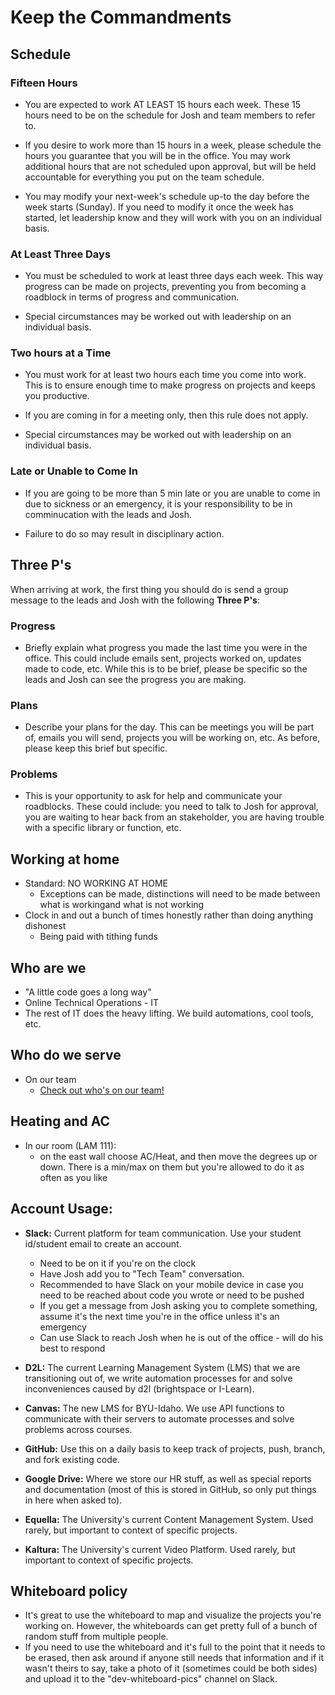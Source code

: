 # Keep the Commandments

## Schedule
### Fifteen Hours

* You are expected to work AT LEAST 15 hours each week. These 15 hours need to be on the schedule for Josh and team members to refer to. 

* If you desire to work more than 15 hours in a week, please schedule the hours you guarantee that you will be in the office. You may work additional hours that are not scheduled upon approval, but will be held accountable for everything you put on the team schedule.

* You may modify your next-week's schedule up-to the day before the week starts (Sunday). If you need to modify it once the week has started, let leadership know and they will work with you on an individual basis.

### At Least Three Days
* You must be scheduled to work at least three days each week. This way progress can be made on projects, preventing you from becoming a roadblock in terms of progress and communication.

* Special circumstances may be worked out with leadership on an individual basis.

### Two hours at a Time
* You must work for at least two hours each time you come into work. This is to ensure enough time to make progress on projects and keeps you productive.

* If you are coming in for a meeting only, then this rule does not apply. 

* Special circumstances may be worked out with leadership on an individual basis.

### Late or Unable to Come In
* If you are going to be more than 5 min late or you are unable to come in due to sickness or an emergency, it is your responsibility to be in comminucation with the leads and Josh.

* Failure to do so may result in disciplinary action.

## Three P's
When arriving at work, the first thing you should do is send a group message to the leads and Josh with the following **Three P's**:

### Progress
* Briefly explain what progress you made the last time you were in the office. This could include emails sent, projects worked on, updates made to code, etc. While this is to be brief, please be specific so the leads and Josh can see the progress you are making.

### Plans
* Describe your plans for the day. This can be meetings you will be part of, emails you will send, projects you will be working on, etc. As before, please keep this brief but specific.

### Problems
* This is your opportunity to ask for help and communicate your roadblocks. These could include: you need to talk to Josh for approval, you are waiting to hear back from an stakeholder, you are having trouble with a specific library or function, etc.


## Working at home
* Standard: NO WORKING AT HOME
    * Exceptions can be made, distinctions will need to be made between what is workingand what is not working
* Clock in and out a bunch of times honestly rather than doing anything dishonest
    * Being paid with tithing funds  

## Who are we
* "A little code goes a long way"
* Online Technical Operations - IT
* The rest of IT does the heavy lifting. We build automations, cool tools, etc.
<!-- 3.  Tech Ops - under Jon Linford (Online Vice President)
    1. Online Learning Department under Alan Young
    2. Campus Curriculum Development under Eric Carl -->
## Who do we serve
* On our team
    * [Check out who's on our team!](https://github.com/orgs/byuitechops/people)
<!-- 2.  Online Learning and Technical Operations
    * BYU-Idaho Online Learning Department & Technical Operations [Explanation](..Resources/onlineLearningDpt.md)
3.  How online courses are made
    * [How Courses are made](../Resources/How-a-Course-is-made.pdf) -->

## Heating and AC
* In our room (LAM 111):
    * on the east wall choose AC/Heat, and then move the degrees up or down. There is a min/max on them but you're allowed to do it as often as you like

## Account Usage: 
* **Slack:** Current platform for team communication. Use your student id/student email to create an account.
    * Need to be on it if you're on the clock
    * Have Josh add you to "Tech Team" conversation.
    * Recommended to have Slack on your mobile device in case you need to be reached about code you wrote or need to be pushed
    * If you get a message from Josh asking you to complete something, assume it's the next time you're in the office unless it's an emergency
    * Can use Slack to reach Josh when he is out of the office - will do his best to respond
    
* **D2L:** The current Learning Management System (LMS) that we are transitioning out of, we write automation processes for and solve inconveniences caused by d2l (brightspace or I-Learn).
* **Canvas:** The new LMS for BYU-Idaho. We use API functions to communicate with their servers to automate processes and solve problems across courses.
* **GitHub:** Use this on a daily basis to keep track of projects, push, branch, and fork existing code.
* **Google Drive:** Where we store our HR stuff, as well as special reports and documentation (most of this is stored in GitHub, so only put things in here when asked to).
* **Equella:** The University's current Content Management System. Used rarely, but important to context of specific projects.
* **Kaltura:** The University's current Video Platform. Used rarely, but important to context of specific projects.

## Whiteboard policy
* It's great to use the whiteboard to map and visualize the projects you're working on. However, the whiteboards can get pretty full of a bunch of random stuff from multiple people. 
* If you need to use the whiteboard and it's full to the point that it needs to be erased, then ask around if anyone still needs that information and if it wasn't theirs to say, take a photo of it (sometimes could be both sides) and upload it to the "dev-whiteboard-pics" channel on Slack.

<!-- 8.  How to get office supplies
    1.  The drawers next to Station F in our office have supplies for our team.
    1.  LAM 118 - Sister Tonks' office has refills for office supplies, just go to that office and tell her where you work and she will get you the supplies you need. -->
